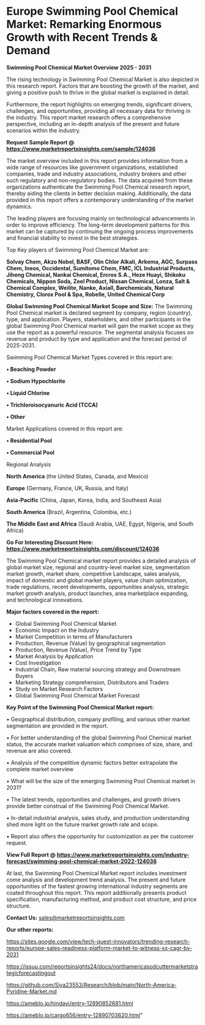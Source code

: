 # Europe Swimming Pool Chemical Market: Remarking Enormous Growth with Recent Trends & Demand

<Strong> Swimming Pool Chemical Market Overview 2025 - 2031</strong>

The rising technology in Swimming Pool Chemical Market is also depicted in this research report. Factors that are boosting the growth of the market, and giving a positive push to thrive in the global market is explained in detail.

Furthermore, the report highlights on emerging trends, significant drivers, challenges, and opportunities, providing all necessary data for thriving in the industry. This report market research offers a comprehensive perspective, including an in-depth analysis of the present and future scenarios within the industry.

<strong>Request Sample Report @ <a href=https://www.marketreportsinsights.com/sample/124036>https://www.marketreportsinsights.com/sample/124036</a></strong>

The market overview included in this report provides information from a wide range of resources like government organizations, established companies, trade and industry associations, industry brokers and other such regulatory and non-regulatory bodies. The data acquired from these organizations authenticate the Swimming Pool Chemical research report, thereby aiding the clients in better decision making. Additionally, the data provided in this report offers a contemporary understanding of the market dynamics.

The leading players are focusing mainly on technological advancements in order to improve efficiency. The long-term development patterns for this market can be captured by continuing the ongoing process improvements and financial stability to invest in the best strategies.

Top Key players of Swimming Pool Chemical Market are:

<strong>Solvay Chem, Akzo Nobel, BASF, Olin Chlor Alkali, Arkema, AGC, Surpass Chem, Ineos, Occidental, Sumitomo Chem, FMC, ICL Industrial Products, Jiheng Chemical, Nankai Chemical, Ercros S.A., Heze Huayi, Shikoku Chemicals, Nippon Soda, Zeel Product, Nissan Chemical, Lonza, Salt & Chemical Complex, Weilite, Nanke, Axiall, Barchemicals, Natural Chemistry, Clorox Pool & Spa, Robelle, United Chemical Corp</strong>

<strong><b>Global Swimming Pool Chemical Market Scope and Size:</b></strong>
The Swimming Pool Chemical market is declared segment by company, region (country), type, and application. Players, stakeholders, and other participants in the global Swimming Pool Chemical market will gain the market scope as they use the report as a powerful resource. The segmental analysis focuses on revenue and product by type and application and the forecast period of 2025-2031.

Swimming Pool Chemical Market Types covered in this report are:

<strong>• Beaching Powder

• Sodium Hypochlorite

• Liquid Chlorine

• Trichloroisocyanuric Acid (TCCA)

• Other</strong>

Market Applications covered in this report are:

<strong>• Residential Pool

• Commercial Pool</strong> 

Regional Analysis

<strong>North America</strong> (the United States, Canada, and Mexico)

<strong>Europe</strong> (Germany, France, UK, Russia, and Italy)

<strong>Asia-Pacific</strong> (China, Japan, Korea, India, and Southeast Asia)

<strong>South America</strong> (Brazil, Argentina, Colombia, etc.)

<strong>The Middle East and Africa</strong> (Saudi Arabia, UAE, Egypt, Nigeria, and South Africa)

<strong>Go For Interesting Discount Here: <a href=https://www.marketreportsinsights.com/discount/124036>https://www.marketreportsinsights.com/discount/124036</a></strong>

The Swimming Pool Chemical market report provides a detailed analysis of global market size, regional and country-level market size, segmentation market growth, market share, competitive Landscape, sales analysis, impact of domestic and global market players, value chain optimization, trade regulations, recent developments, opportunities analysis, strategic market growth analysis, product launches, area marketplace expanding, and technological innovations.

<strong><b>Major factors covered in the report:</b></strong>
<ul>
  <li>Global Swimming Pool Chemical Market </li>
  <li>Economic Impact on the Industry</li>
  <li>Market Competition in terms of Manufacturers</li>
  <li>Production, Revenue (Value) by geographical segmentation</li>
  <li>Production, Revenue (Value), Price Trend by Type</li>
  <li>Market Analysis by Application</li>
  <li>Cost Investigation</li>
  <li>Industrial Chain, Raw material sourcing strategy and Downstream Buyers</li>
  <li>Marketing Strategy comprehension, Distributors and Traders</li>
  <li>Study on Market Research Factors</li>
  <li>Global Swimming Pool Chemical Market Forecast</li>
</ul>

<strong><b>Key Point of the Swimming Pool Chemical Market report:</b></strong>

• Geographical distribution, company profiling, and various other market segmentation are provided in the report.

• For better understanding of the global Swimming Pool Chemical market status, the accurate market valuation which comprises of size, share, and revenue are also covered.

• Analysis of the competitive dynamic factors better extrapolate the complete market overview

• What will be the size of the emerging Swimming Pool Chemical market in 2031?

• The latest trends, opportunities and challenges, and growth drivers provide better construal of the Swimming Pool Chemical Market.

• In-detail industrial analysis, sales study, and production understanding shed more light on the future market growth rate and scope.

• Report also offers the opportunity for customization as per the customer request.

<strong><b>View Full Report @ <a href=https://www.marketreportsinsights.com/industry-forecast/swimming-pool-chemical-market-2022-124036>https://www.marketreportsinsights.com/industry-forecast/swimming-pool-chemical-market-2022-124036</a></b></strong>


At last, the Swimming Pool Chemical Market report includes investment come analysis and development trend analysis. The present and future opportunities of the fastest growing international industry segments are coated throughout this report. This report additionally presents product specification, manufacturing method, and product cost structure, and price structure.

<strong>Contact Us:</strong>
sales@marketreportsinsights.com

<strong>Our other reports:</strong>

<a href=https://sites.google.com/view/tech-quest-innovators/trending-research-reports/europe-sales-readiness-platform-market-to-witness-xx-cagr-by-2031>https://sites.google.com/view/tech-quest-innovators/trending-research-reports/europe-sales-readiness-platform-market-to-witness-xx-cagr-by-2031</a>

<a href=https://issuu.com/reportsinsights24/docs/northamericasodcuttermarketstrategicforecastingout>https://issuu.com/reportsinsights24/docs/northamericasodcuttermarketstrategicforecastingout</a>

<a href=https://github.com/Siya23553/Research/blob/main/North-America-Pyridine-Market.md>https://github.com/Siya23553/Research/blob/main/North-America-Pyridine-Market.md</a>

<a href=https://ameblo.jp/hindavi/entry-12890852681.html>https://ameblo.jp/hindavi/entry-12890852681.html</a>

<a href=https://ameblo.jp/cargo656/entry-12890703620.html>https://ameblo.jp/cargo656/entry-12890703620.html</a>"
